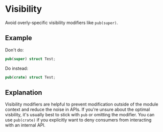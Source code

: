 # Visibility

Avoid overly-specific visibility modifiers like `pub(super)`.

## Example

Don't do:

```rust
pub(super) struct Test;
```

Do instead:

```rust
pub(crate) struct Test;
```

## Explanation

Visibility modifiers are helpful to prevent modification outside of the module
context and reduce the noise in APIs. If you're unsure about the optimal
visbility, it's usually best to stick with `pub` or omitting the modifier. You
can use `pub(crate)` if you explicitly want to deny consumers from interacting
with an internal API.
